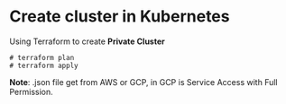 # Create cluster in Kubernetes
Using Terraform to create **Private Cluster**
```
# terraform plan
# terraform apply
```
**Note**: .json file get from AWS or GCP, in GCP is Service Access with Full Permission.
